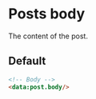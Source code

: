 <!--
@@@title:Posts body@@@
@@@section:Snippets@@@
-->

# Posts body

The content of the post.


## Default

```html
<!-- Body -->
<data:post.body/>
```
